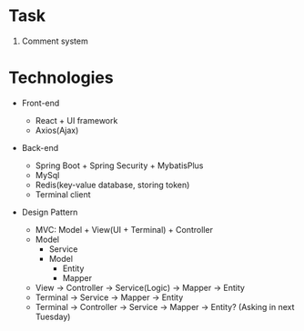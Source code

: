 # Task
1. Comment system

# Technologies
* Front-end
  * React + UI framework
  * Axios(Ajax)

* Back-end
  * Spring Boot + Spring Security + MybatisPlus
  * MySql
  * Redis(key-value database, storing token)
  * Terminal client

* Design Pattern
  * MVC: Model + View(UI + Terminal) + Controller
  * Model
    * Service
    * Model
      * Entity
      * Mapper
  * View -> Controller -> Service(Logic) -> Mapper -> Entity
  * Terminal -> Service -> Mapper -> Entity
  * Terminal -> Controller -> Service -> Mapper -> Entity? (Asking in next Tuesday)
